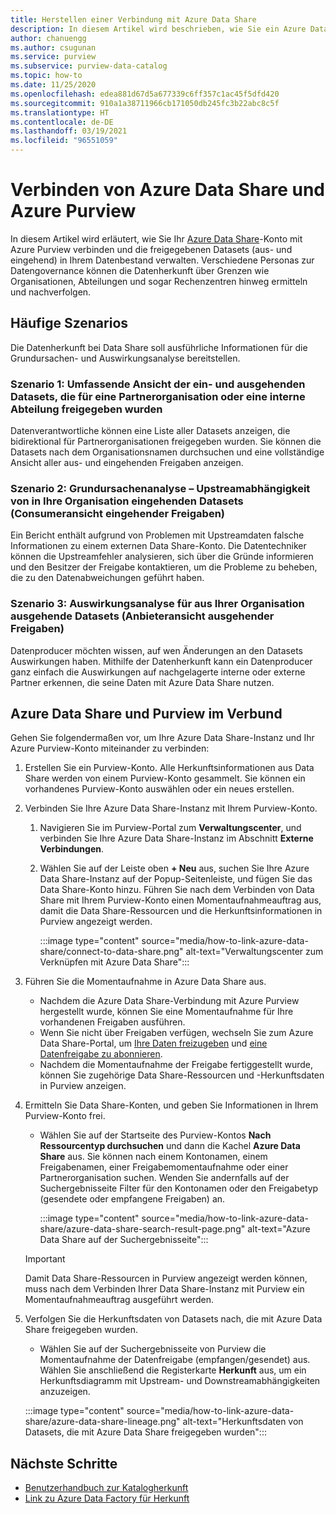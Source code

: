 ```yaml
---
title: Herstellen einer Verbindung mit Azure Data Share
description: In diesem Artikel wird beschrieben, wie Sie ein Azure Data Share-Konto mit Azure Purview verbinden, um Ressourcen zu suchen und die Datenherkunft nachzuverfolgen.
author: chanuengg
ms.author: csugunan
ms.service: purview
ms.subservice: purview-data-catalog
ms.topic: how-to
ms.date: 11/25/2020
ms.openlocfilehash: edea881d67d5a677339c6ff357c1ac45f5dfd420
ms.sourcegitcommit: 910a1a38711966cb171050db245fc3b22abc8c5f
ms.translationtype: HT
ms.contentlocale: de-DE
ms.lasthandoff: 03/19/2021
ms.locfileid: "96551059"
---
```

# <a name="how-to-connect-azure-data-share-and-azure-purview"></a>Verbinden von Azure Data Share und Azure Purview

In diesem Artikel wird erläutert, wie Sie Ihr [Azure Data Share](../data-share/overview.md)-Konto mit Azure Purview verbinden und die freigegebenen Datasets (aus- und eingehend) in Ihrem Datenbestand verwalten. Verschiedene Personas zur Datengovernance können die Datenherkunft über Grenzen wie Organisationen, Abteilungen und sogar Rechenzentren hinweg ermitteln und nachverfolgen.

## <a name="common-scenarios"></a>Häufige Szenarios

Die Datenherkunft bei Data Share soll ausführliche Informationen für die Grundursachen- und Auswirkungsanalyse bereitstellen.

### <a name="scenario-1-360-view-of-datasets-shared-inout-for-a-partner-organization-or-internal-department"></a>Szenario 1: Umfassende Ansicht der ein- und ausgehenden Datasets, die für eine Partnerorganisation oder eine interne Abteilung freigegeben wurden

Datenverantwortliche können eine Liste aller Datasets anzeigen, die bidirektional für Partnerorganisationen freigegeben wurden. Sie können die Datasets nach dem Organisationsnamen durchsuchen und eine vollständige Ansicht aller aus- und eingehenden Freigaben anzeigen.

### <a name="scenario-2-root-cause-analysis---upstream-dependency-on-datasets-coming-into-organization-consumer-view-of-incoming-shares"></a>Szenario 2: Grundursachenanalyse – Upstreamabhängigkeit von in Ihre Organisation eingehenden Datasets (Consumeransicht eingehender Freigaben)

Ein Bericht enthält aufgrund von Problemen mit Upstreamdaten falsche Informationen zu einem externen Data Share-Konto. Die Datentechniker können die Upstreamfehler analysieren, sich über die Gründe informieren und den Besitzer der Freigabe kontaktieren, um die Probleme zu beheben, die zu den Datenabweichungen geführt haben.

### <a name="scenario-3-impact-analysis-on-datasets-going-outside-organization-provider-view-of-outgoing-shares"></a>Szenario 3: Auswirkungsanalyse für aus Ihrer Organisation ausgehende Datasets (Anbieteransicht ausgehender Freigaben)

Datenproducer möchten wissen, auf wen Änderungen an den Datasets Auswirkungen haben. Mithilfe der Datenherkunft kann ein Datenproducer ganz einfach die Auswirkungen auf nachgelagerte interne oder externe Partner erkennen, die seine Daten mit Azure Data Share nutzen.

## <a name="azure-data-share-and-purview-connected-experience"></a>Azure Data Share und Purview im Verbund

Gehen Sie folgendermaßen vor, um Ihre Azure Data Share-Instanz und Ihr Azure Purview-Konto miteinander zu verbinden:

1. Erstellen Sie ein Purview-Konto. Alle Herkunftsinformationen aus Data Share werden von einem Purview-Konto gesammelt. Sie können ein vorhandenes Purview-Konto auswählen oder ein neues erstellen.

1. Verbinden Sie Ihre Azure Data Share-Instanz mit Ihrem Purview-Konto.

    1. Navigieren Sie im Purview-Portal zum **Verwaltungscenter**, und verbinden Sie Ihre Azure Data Share-Instanz im Abschnitt **Externe Verbindungen**.
    1. Wählen Sie auf der Leiste oben **+ Neu** aus, suchen Sie Ihre Azure Data Share-Instanz auf der Popup-Seitenleiste, und fügen Sie das Data Share-Konto hinzu. Führen Sie nach dem Verbinden von Data Share mit Ihrem Purview-Konto einen Momentaufnahmeauftrag aus, damit die Data Share-Ressourcen und die Herkunftsinformationen in Purview angezeigt werden.

       :::image type="content" source="media/how-to-link-azure-data-share/connect-to-data-share.png" alt-text="Verwaltungscenter zum Verknüpfen mit Azure Data Share":::

1. Führen Sie die Momentaufnahme in Azure Data Share aus.

    - Nachdem die Azure Data Share-Verbindung mit Azure Purview hergestellt wurde, können Sie eine Momentaufnahme für Ihre vorhandenen Freigaben ausführen. 
    - Wenn Sie nicht über Freigaben verfügen, wechseln Sie zum Azure Data Share-Portal, um [Ihre Daten freizugeben](../data-share/share-your-data.md) und [eine Datenfreigabe zu abonnieren](../data-share/subscribe-to-data-share.md).
    - Nachdem die Momentaufnahme der Freigabe fertiggestellt wurde, können Sie zugehörige Data Share-Ressourcen und -Herkunftsdaten in Purview anzeigen.

1. Ermitteln Sie Data Share-Konten, und geben Sie Informationen in Ihrem Purview-Konto frei.

    - Wählen Sie auf der Startseite des Purview-Kontos **Nach Ressourcentyp durchsuchen** und dann die Kachel **Azure Data Share** aus. Sie können nach einem Kontonamen, einem Freigabenamen, einer Freigabemomentaufnahme oder einer Partnerorganisation suchen. Wenden Sie andernfalls auf der Suchergebnisseite Filter für den Kontonamen oder den Freigabetyp (gesendete oder empfangene Freigaben) an.

       :::image type="content" source="media/how-to-link-azure-data-share/azure-data-share-search-result-page.png" alt-text="Azure Data Share auf der Suchergebnisseite":::

    >[!Important]
    >Damit Data Share-Ressourcen in Purview angezeigt werden können, muss nach dem Verbinden Ihrer Data Share-Instanz mit Purview ein Momentaufnahmeauftrag ausgeführt werden.

1. Verfolgen Sie die Herkunftsdaten von Datasets nach, die mit Azure Data Share freigegeben wurden.

    - Wählen Sie auf der Suchergebnisseite von Purview die Momentaufnahme der Datenfreigabe (empfangen/gesendet) aus. Wählen Sie anschließend die Registerkarte **Herkunft** aus, um ein Herkunftsdiagramm mit Upstream- und Downstreamabhängigkeiten anzuzeigen.

    :::image type="content" source="media/how-to-link-azure-data-share/azure-data-share-lineage.png" alt-text="Herkunftsdaten von Datasets, die mit Azure Data Share freigegeben wurden":::

## <a name="next-steps"></a>Nächste Schritte

- [Benutzerhandbuch zur Katalogherkunft](catalog-lineage-user-guide.md)
- [Link zu Azure Data Factory für Herkunft](how-to-link-azure-data-factory.md)
